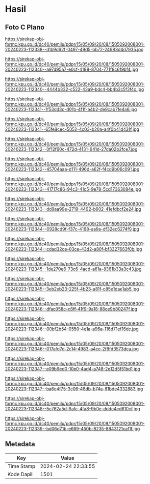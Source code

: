 # Hasil

## Foto C Plano

https://sirekap-obj-formc.kpu.go.id/dc40/pemilu/pdpr/15/05/09/20/08/1505092008001-20240223-112338--d1b9d62f-0497-49d5-bb72-24983d4d7935.jpg

https://sirekap-obj-formc.kpu.go.id/dc40/pemilu/pdpr/15/05/09/20/08/1505092008001-20240223-112340--a97d95a7-e0cf-4188-8704-771f8c6f9bf4.jpg

https://sirekap-obj-formc.kpu.go.id/dc40/pemilu/pdpr/15/05/09/20/08/1505092008001-20240223-112340--4444b332-c522-43a9-bdc4-bb4b2c5f3f4c.jpg

https://sirekap-obj-formc.kpu.go.id/dc40/pemilu/pdpr/15/05/09/20/08/1505092008001-20240223-112341--1f53dd3c-d01b-4f1f-a4b2-de9cab7fe4a6.jpg

https://sirekap-obj-formc.kpu.go.id/dc40/pemilu/pdpr/15/05/09/20/08/1505092008001-20240223-112341--65fe8cec-5052-4c03-b20a-a4f0b41d431f.jpg

https://sirekap-obj-formc.kpu.go.id/dc40/pemilu/pdpr/15/05/09/20/08/1505092008001-20240223-112342--0f12f60c-472d-4131-941d-27da02b2fce7.jpg

https://sirekap-obj-formc.kpu.go.id/dc40/pemilu/pdpr/15/05/09/20/08/1505092008001-20240223-112342--45704aaa-d111-496d-a62f-f4cd9b06c091.jpg

https://sirekap-obj-formc.kpu.go.id/dc40/pemilu/pdpr/15/05/09/20/08/1505092008001-20240223-112343--41717c86-94c3-41c5-9e78-5cd17363084e.jpg

https://sirekap-obj-formc.kpu.go.id/dc40/pemilu/pdpr/15/05/09/20/08/1505092008001-20240223-112343--dd9aa99e-2719-4492-b902-41efdbcf2e24.jpg

https://sirekap-obj-formc.kpu.go.id/dc40/pemilu/pdpr/15/05/09/20/08/1505092008001-20240223-112344--0928cd9f-f37c-4168-aa9a-df32ec6274f9.jpg

https://sirekap-obj-formc.kpu.go.id/dc40/pemilu/pdpr/15/05/09/20/08/1505092008001-20240223-112344--cdad32ce-03ce-43d2-a80f-bf3327663f0b.jpg

https://sirekap-obj-formc.kpu.go.id/dc40/pemilu/pdpr/15/05/09/20/08/1505092008001-20240223-112345--1de270e6-73c6-4acd-a61a-8361b33a3c43.jpg

https://sirekap-obj-formc.kpu.go.id/dc40/pemilu/pdpr/15/05/09/20/08/1505092008001-20240223-112345--3eb2eb23-225f-4b23-a81f-c85e1dae1ab5.jpg

https://sirekap-obj-formc.kpu.go.id/dc40/pemilu/pdpr/15/05/09/20/08/1505092008001-20240223-112346--dfac058c-c6ff-41f9-9a18-88ce9b80247f.jpg

https://sirekap-obj-formc.kpu.go.id/dc40/pemilu/pdpr/15/05/09/20/08/1505092008001-20240223-112346--00bf2b54-0550-4e1a-a96a-116d71ef16dc.jpg

https://sirekap-obj-formc.kpu.go.id/dc40/pemilu/pdpr/15/05/09/20/08/1505092008001-20240223-112346--017afd7d-2c14-4983-a4ce-2f8fd3573dea.jpg

https://sirekap-obj-formc.kpu.go.id/dc40/pemilu/pdpr/15/05/09/20/08/1505092008001-20240223-112347--e09b9ed0-10e0-4ad4-a748-2e12d5f51bd1.jpg

https://sirekap-obj-formc.kpu.go.id/dc40/pemilu/pdpr/15/05/09/20/08/1505092008001-20240223-112347--ba6c4f75-3c06-48db-b74a-81bde4332883.jpg

https://sirekap-obj-formc.kpu.go.id/dc40/pemilu/pdpr/15/05/09/20/08/1505092008001-20240223-112348--5c762a5d-9afc-4fa8-9b0e-dddc4cd610cf.jpg

https://sirekap-obj-formc.kpu.go.id/dc40/pemilu/pdpr/15/05/09/20/08/1505092008001-20240223-112339--bd06d71b-e669-450b-8235-8843121caf1f.jpg


## Metadata

| Key        | Value               |
| ---------- | ------------------- |
| Time Stamp | 2024-02-24 22:33:55 |
| Kode Dapil | 1501                |



